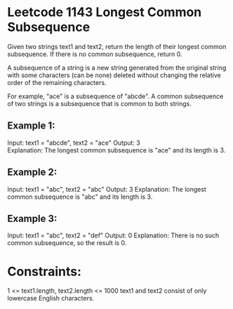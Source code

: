 # Leetcode 1143 Longest Common Subsequence

Given two strings text1 and text2, return the length of their longest common subsequence. If there is no common subsequence, return 0.

A subsequence of a string is a new string generated from the original string with some characters (can be none) deleted without changing the relative order of the remaining characters.

For example, "ace" is a subsequence of "abcde".
A common subsequence of two strings is a subsequence that is common to both strings.

## Example 1:

Input: text1 = "abcde", text2 = "ace"
Output: 3  
Explanation: The longest common subsequence is "ace" and its length is 3.

## Example 2:

Input: text1 = "abc", text2 = "abc"
Output: 3
Explanation: The longest common subsequence is "abc" and its length is 3.

## Example 3:

Input: text1 = "abc", text2 = "def"
Output: 0
Explanation: There is no such common subsequence, so the result is 0.

# Constraints:

1 <= text1.length, text2.length <= 1000
text1 and text2 consist of only lowercase English characters.
